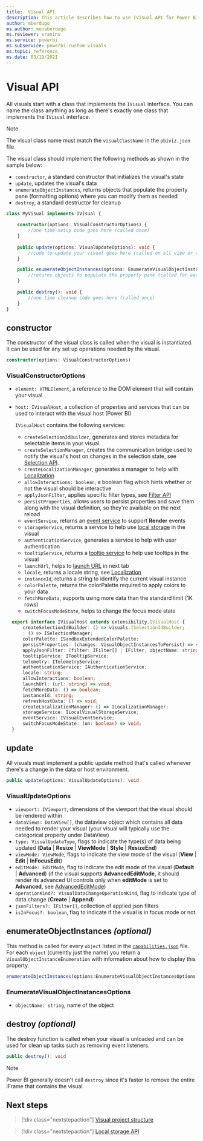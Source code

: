 ```yaml
---
title:  Visual API
description: This article describes how to use IVisual API for Power BI visuals.
author: mberdugo
ms.author: monaberdugo
ms.reviewer: sranins
ms.service: powerbi
ms.subservice: powerbi-custom-visuals
ms.topic: reference
ms.date: 03/19/2021
---
```


# Visual API

All visuals start with a class that implements the `IVisual` interface. You can name the class anything as long as there's exactly one class that implements the `IVisual` interface.

> [!NOTE]
> The visual class name must match the `visualClassName` in the `pbiviz.json` file.

The visual class should implement the following methods as shown in the sample below:

* `constructor`, a standard constructor that initializes the visual's state
* `update`, updates the visual's data
* `enumerateObjectInstances`, returns objects that populate the property pane (formatting options) where you can modify them as needed
* `destroy`, a standard destructor for cleanup

```typescript
class MyVisual implements IVisual {
    
    constructor(options: VisualConstructorOptions) {
        //one time setup code goes here (called once)
    }
    
    public update(options: VisualUpdateOptions): void {
        //code to update your visual goes here (called on all view or data changes)
    }

    public enumerateObjectInstances(options: EnumerateVisualObjectInstancesOptions): VisualObjectInstanceEnumeration {
        //returns objects to populate the property pane (called for each object defined in capabilities)
    }
    
    public destroy(): void {
        //one time cleanup code goes here (called once)
    }
}
```

## constructor

The constructor of the visual class is called when the visual is instantiated. It can be used for any set up operations needed by the visual.

```typescript
constructor(options: VisualConstructorOptions)
```

### VisualConstructorOptions

* `element: HTMLElement`, a reference to the DOM element that will contain your visual
* `host: IVisualHost`, a collection of properties and services that can be used to interact with the visual host (Power BI)

   `IVisualHost` contains the following services:

  * `createSelectionIdBuilder`, generates and stores metadata for selectable items in your visual
  * `createSelectionManager`, creates the communication bridge used to notify the visual's host on changes in the selection state, see [Selection API](./selection-api.md).
  * `createLocalizationManager`, generates a manager to help with [Localization](./localization.md)
  * `allowInteractions: boolean`, a boolean flag which hints whether or not the visual should be interactive
  * `applyJsonFilter`, applies specific filter types, see [Filter API](./filter-api.md)
  * `persistProperties`, allows users to persist properties and save them along with the visual definition, so they're available on the next reload
  * `eventService`, returns an [event service](./event-service.md) to support **Render** events
  * `storageService`, returns a service to help use [local storage](./local-storage.md) in the visual
  * `authenticationService`, generates a service to help with user authentication
  * `tooltipService`, returns a [tooltip service](./add-tooltips.md) to help use tooltips in the visual
  * `launchUrl`, helps to [launch URL](./launch-url.md) in next tab
  * `locale`, returns a locale string, see [Localization](./localization.md)
  * `instanceId`, returns a string to identify the current visual instance
  * `colorPalette`, returns the colorPalette required to apply colors to your data
  * `fetchMoreData`, supports using more data than the standard limit (1K rows)
  * `switchFocusModeState`, helps to change the focus mode state

 ```typescript
   export interface IVisualHost extends extensibility.IVisualHost {
       createSelectionIdBuilder: () => visuals.ISelectionIdBuilder;
       : () => ISelectionManager;
       colorPalette: ISandboxExtendedColorPalette;
       persistProperties: (changes: VisualObjectInstancesToPersist) => void;
       applyJsonFilter: (filter: IFilter[] | IFilter, objectName: string, propertyName: string, action: FilterAction) => void;
       tooltipService: ITooltipService;
       telemetry: ITelemetryService;
       authenticationService: IAuthenticationService;
       locale: string;
       allowInteractions: boolean;
       launchUrl: (url: string) => void;
       fetchMoreData: () => boolean;
       instanceId: string;
       refreshHostData: () => void;
       createLocalizationManager: () => ILocalizationManager;
       storageService: ILocalVisualStorageService;
       eventService: IVisualEventService;
       switchFocusModeState: (on: boolean) => void;
   }
   ```


## update

All visuals must implement a public update method that's called whenever there's a change in the data or host environment.

```typescript
public update(options: VisualUpdateOptions): void
```

### VisualUpdateOptions

* `viewport: IViewport`, dimensions of the viewport that the visual should be rendered within
* `dataViews: DataView[]`, the dataview object which contains all data needed to render your visual (your visual will typically use the categorical property under DataView)
* `type: VisualUpdateType`, flags to indicate the type(s) of data being updated (**Data** | **Resize** | **ViewMode** | **Style** | **ResizeEnd**)
* `viewMode: ViewMode`, flags to indicate the view mode of the visual (**View** | **Edit** | **InFocusEdit**)
* `editMode: EditMode`, flag to indicate the edit mode of the visual (**Default** | **Advanced**) (if the visual supports **AdvancedEditMode**, it should render its advanced UI controls only when **editMode** is set to **Advanced**, see [AdvancedEditMode](./advanced-edit-mode.md))
* `operationKind?: VisualDataChangeOperationKind`, flag to indicate type of data change (**Create** | **Append**)
* `jsonFilters?: IFilter[]`, collection of applied json filters
* `isInFocus?: boolean`, flag to indicate if the visual is in focus mode or not

## enumerateObjectInstances *(optional)*

This method is called for every `object` listed in the [`capabilities.json`](capabilities.md) file. For each `object` (currently just the name) you return a `VisualObjectInstanceEnumeration` with information about how to display this property.

```typescript
enumerateObjectInstances(options:EnumerateVisualObjectInstancesOptions):VisualObjectInstanceEnumeration
```

### EnumerateVisualObjectInstancesOptions

* `objectName: string`, name of the object

## destroy *(optional)*

The destroy function is called when your visual is unloaded and can be used for clean up tasks such as removing event listeners.

``` typescript
public destroy(): void
```

> [!Note]
> Power BI generally doesn't call `destroy` since it's faster to remove the entire IFrame that contains the visual.

## Next steps

>[!div class="nextstepaction"]
>[Visual project structure](visual-project-structure.md)

>[!div class="nextstepaction"]
>[Local storage API](local-storage.md)